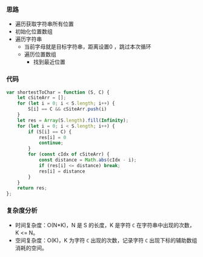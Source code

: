 ### 思路

- 遍历获取字符串所有位置
- 初始化位置数组
- 遍历字符串
  - 当前字母就是目标字符串，距离设置0 ，跳过本次循环
  - 遍历位置数组
    - 找到最近位置 

### 代码

```javascript
var shortestToChar = function (S, C) {
    let cSiteArr = [];
    for (let i = 0; i < S.length; i++) {
        S[i] == C && cSiteArr.push(i)
    }
    let res = Array(S.length).fill(Infinity);
    for (let i = 0; i < S.length; i++) {
        if (S[i] == C) {
            res[i] = 0
            continue;
        }
        for (const cIdx of cSiteArr) {
            const distance = Math.abs(cIdx - i);
            if (res[i] <= distance) break;
            res[i] = distance
        }
    }
    return res;
};
```

### 复杂度分析

- 时间复杂度：O(N*K)，N 是 S 的长度，K 是字符 `C` 在字符串中出现的次数，K <= N。
- 空间复杂度：O(K)，K 为字符 `C` 出现的次数，记录字符 `C` 出现下标的辅助数组消耗的空间。

